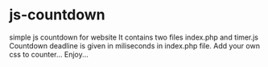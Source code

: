 # js-countdown
simple js countdown for website
It contains two files index.php and timer.js
Countdown deadline is given in miliseconds in index.php file.
Add your own css to counter...
Enjoy...
